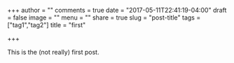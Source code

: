 +++
author = ""
comments = true
date = "2017-05-11T22:41:19-04:00"
draft = false
image = ""
menu = ""
share = true
slug = "post-title"
tags = ["tag1","tag2"]
title = "first"

+++

This is the (not really) first post.